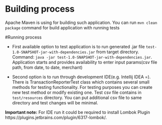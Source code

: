 # Building process
Apache Maven is using for building such application. You can run `mvn clean package` command for build application with running tests

#Running process
- First available option to test application is to run generated .jar file `test-1.0-SNAPSHOT-jar-with-dependencies.jar` from target directory.
Command: `java -jar test-1.0-SNAPSHOT-jar-with-dependencies.jar`. Application starts and provides availability to enter input params(csv file path, from date, to date, merchant)

- Second option is to run through development IDE(e.g. Intellij IDEA =). There is TransactionReporterTest class which contains several small methods for testing functionality.
For testing purposes you can create new test method or modify existing one. Test csv file contains in `test/resources` directory. You can put additional csv file to same directory and test changes will be minimal.
<p/><b>Important note:</b> For IDE run it could be required to install Lombok Plugin https://plugins.jetbrains.com/plugin/6317-lombok/. 